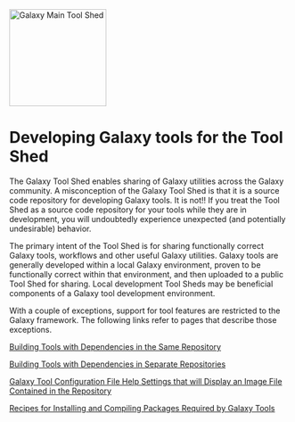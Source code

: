 <div class='center'> <a href='http://toolshed.g2.bx.psu.edu'><img src='/Images/Logos/ToolShed.jpg' alt='Galaxy Main Tool Shed' height="174" /></a> </div>

# Developing Galaxy tools for the Tool Shed

The Galaxy Tool Shed enables sharing of Galaxy utilities across the Galaxy community.  A misconception of the Galaxy Tool Shed is that it is a source code repository for developing Galaxy tools.  It is not!!  If you treat the Tool Shed as a source code repository for your tools while they are in development, you will undoubtedly experience unexpected  (and potentially undesirable) behavior.

The primary intent of the Tool Shed is for sharing functionally correct Galaxy tools, workflows and other useful Galaxy utilities.  Galaxy tools are generally developed within a local Galaxy environment, proven to be functionally correct within that environment, and then uploaded to a public Tool Shed for sharing.  Local development Tool Sheds may be beneficial components of a Galaxy tool development environment.

With a couple of exceptions, support for tool features are restricted to the Galaxy framework.  The following links refer to pages that describe those exceptions.

[Building Tools with Dependencies in the Same Repository](/src/ToolsWithDependenciesInSameRepository/index.md)

[Building Tools with Dependencies in Separate Repositories](/src/ToolsWithDependenciesInSeparateRepositories/index.md)

[Galaxy Tool Configuration File Help Settings that will Display an Image File Contained in the Repository](/src/DefiningImagesInToolConfigs/index.md)

[Recipes for Installing and Compiling Packages Required by Galaxy Tools](/src/ToolDependencyRecipes/index.md)
